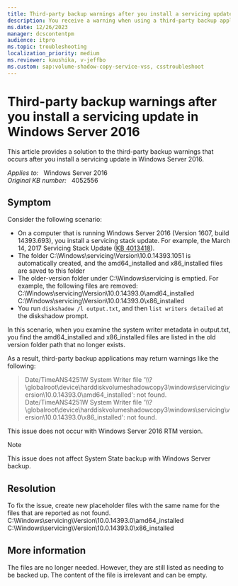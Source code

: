 ```yaml
---
title: Third-party backup warnings after you install a servicing update in Windows Server 2016
description: You receive a warning when using a third-party backup application after you install a Windows Servicing Stack Update.
ms.date: 12/26/2023
manager: dcscontentpm
audience: itpro
ms.topic: troubleshooting
localization_priority: medium
ms.reviewer: kaushika, v-jeffbo
ms.custom: sap:volume-shadow-copy-service-vss, csstroubleshoot
---
```

# Third-party backup warnings after you install a servicing update in Windows Server 2016

This article provides a solution to the third-party backup warnings that occurs after you install a servicing update in Windows Server 2016.

_Applies to:_ &nbsp; Windows Server 2016  
_Original KB number:_ &nbsp; 4052556

## Symptom

Consider the following scenario:

- On a computer that is running Windows Server 2016 (Version 1607, build 14393.693), you install a servicing stack update. For example, the March 14, 2017 Servicing Stack Update ([KB 4013418](https://support.microsoft.com/help/4013418)).
- The folder C:\\Windows\\servicing\\Version\\10.0.14393.1051 is automatically created, and the amd64_installed and x86_installed files are saved to this folder
- The older-version folder under C:\\Windows\\servicing is emptied. For example, the following files are removed:  
    C:\\Windows\\servicing\\Version\\10.0.14393.0\\amd64_installed  
    C:\\Windows\\servicing\\Version\\10.0.14393.0\\x86_installed
- You run `diskshadow /l output.txt`, and then `list writers detailed` at the diskshadow prompt.

In this scenario, when you examine the system writer metadata in output.txt, you find the amd64_installed and x86_installed files are listed in the old version folder path that no longer exists.

As a result, third-party backup applications may return warnings like the following:  
> Date/TimeANS4251W System Writer file '\\\\?\\globalroot\\device\\harddiskvolumeshadowcopy3\\windows\\servicing\\version\\10.0.14393.0\\amd64_installed': not found.
Date/TimeANS4251W System Writer file '\\\\?\\globalroot\\device\\harddiskvolumeshadowcopy3\\windows\\servicing\\version\\10.0.14393.0\x86_installed': not found.

This issue does not occur with Windows Server 2016 RTM version.
> [!Note]
> This issue does not affect System State backup with Windows Server backup.

## Resolution

To fix the issue, create new placeholder files with the same name for the files that are reported as not found.  
C:\\Windows\\servicing\\Version\\10.0.14393.0\\amd64_installed  
C:\\Windows\\servicing\\Version\\10.0.14393.0\\x86_installed

## More information

The files are no longer needed. However, they are still listed as needing to be backed up. The content of the file is irrelevant and can be empty.
